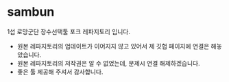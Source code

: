 # sambun
1섭 로망군단 장수선택툴 포크 레파지토리 입니다.

- 원본 레파지토리의 업데이트가 이어지지 않고 있어서 제 깃헙 페이지에 연결은 해놓았습니다.
- 원본 레파지토리의 저작권은 알 수 없었는데, 문제시 연결 해제하겠습니다.
- 좋은 툴 제공해 주셔서 감사합니다.
